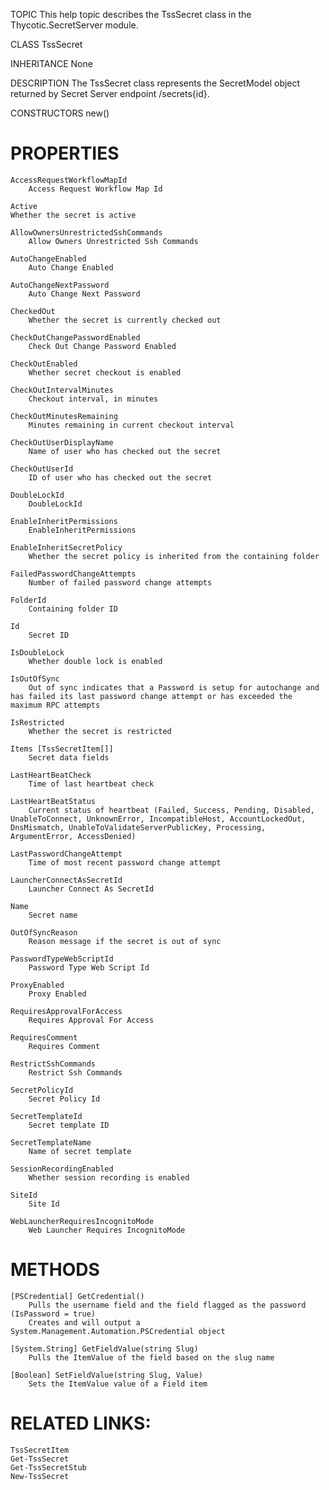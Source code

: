 TOPIC
    This help topic describes the TssSecret class in the Thycotic.SecretServer module.

CLASS
    TssSecret

INHERITANCE
    None

DESCRIPTION
    The TssSecret class represents the SecretModel object returned by Secret Server endpoint /secrets{id}.

CONSTRUCTORS
    new()

# PROPERTIES
    AccessRequestWorkflowMapId
        Access Request Workflow Map Id

    Active
    Whether the secret is active

    AllowOwnersUnrestrictedSshCommands
        Allow Owners Unrestricted Ssh Commands

    AutoChangeEnabled
        Auto Change Enabled

    AutoChangeNextPassword
        Auto Change Next Password

    CheckedOut
        Whether the secret is currently checked out

    CheckOutChangePasswordEnabled
        Check Out Change Password Enabled

    CheckOutEnabled
        Whether secret checkout is enabled

    CheckOutIntervalMinutes
        Checkout interval, in minutes

    CheckOutMinutesRemaining
        Minutes remaining in current checkout interval

    CheckOutUserDisplayName
        Name of user who has checked out the secret

    CheckOutUserId
        ID of user who has checked out the secret

    DoubleLockId
        DoubleLockId

    EnableInheritPermissions
        EnableInheritPermissions

    EnableInheritSecretPolicy
        Whether the secret policy is inherited from the containing folder

    FailedPasswordChangeAttempts
        Number of failed password change attempts

    FolderId
        Containing folder ID

    Id
        Secret ID

    IsDoubleLock
        Whether double lock is enabled

    IsOutOfSync
        Out of sync indicates that a Password is setup for autochange and has failed its last password change attempt or has exceeded the maximum RPC attempts

    IsRestricted
        Whether the secret is restricted

    Items [TssSecretItem[]]
        Secret data fields

    LastHeartBeatCheck
        Time of last heartbeat check

    LastHeartBeatStatus
        Current status of heartbeat (Failed, Success, Pending, Disabled, UnableToConnect, UnknownError, IncompatibleHost, AccountLockedOut, DnsMismatch, UnableToValidateServerPublicKey, Processing, ArgumentError, AccessDenied)

    LastPasswordChangeAttempt
        Time of most recent password change attempt

    LauncherConnectAsSecretId
        Launcher Connect As SecretId

    Name
        Secret name

    OutOfSyncReason
        Reason message if the secret is out of sync

    PasswordTypeWebScriptId
        Password Type Web Script Id

    ProxyEnabled
        Proxy Enabled

    RequiresApprovalForAccess
        Requires Approval For Access

    RequiresComment
        Requires Comment

    RestrictSshCommands
        Restrict Ssh Commands

    SecretPolicyId
        Secret Policy Id

    SecretTemplateId
        Secret template ID

    SecretTemplateName
        Name of secret template

    SessionRecordingEnabled
        Whether session recording is enabled

    SiteId
        Site Id

    WebLauncherRequiresIncognitoMode
        Web Launcher Requires IncognitoMode

# METHODS

    [PSCredential] GetCredential()
        Pulls the username field and the field flagged as the password (IsPassword = true)
        Creates and will output a System.Management.Automation.PSCredential object

    [System.String] GetFieldValue(string Slug)
        Pulls the ItemValue of the field based on the slug name

    [Boolean] SetFieldValue(string Slug, Value)
        Sets the ItemValue value of a Field item

# RELATED LINKS:
    TssSecretItem
    Get-TssSecret
    Get-TssSecretStub
    New-TssSecret